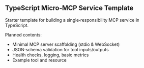 ## TypeScript Micro‑MCP Service Template

Starter template for building a single‑responsibility MCP service in TypeScript.

Planned contents:

- Minimal MCP server scaffolding (stdio & WebSocket)
- JSON‑schema validation for tool inputs/outputs
- Health checks, logging, basic metrics
- Example tool and resource


